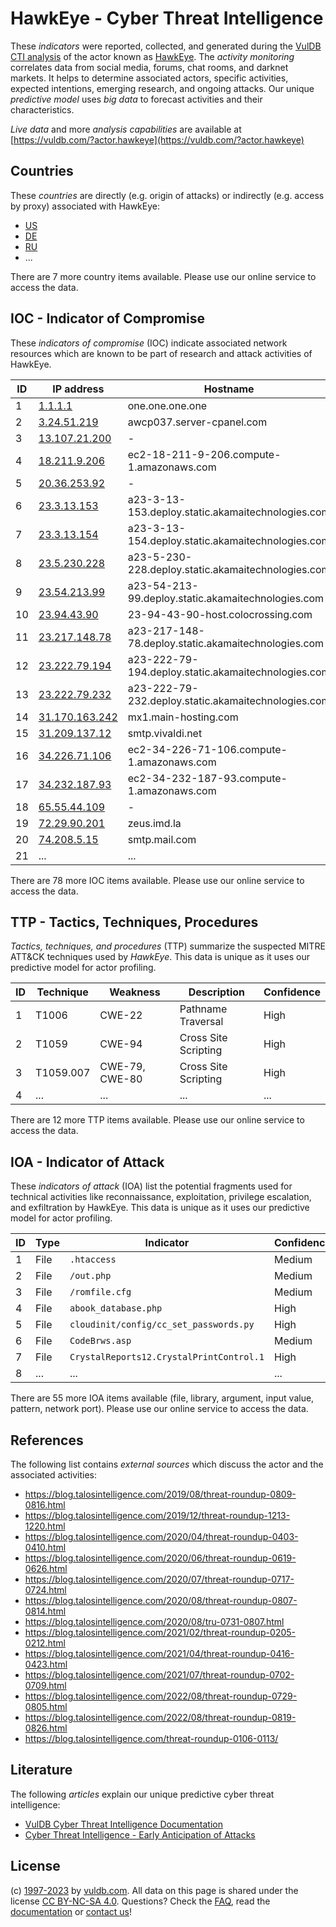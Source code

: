 # HawkEye - Cyber Threat Intelligence

These _indicators_ were reported, collected, and generated during the [VulDB CTI analysis](https://vuldb.com/?kb.cti) of the actor known as [HawkEye](https://vuldb.com/?actor.hawkeye). The _activity monitoring_ correlates data from social media, forums, chat rooms, and darknet markets. It helps to determine associated actors, specific activities, expected intentions, emerging research, and ongoing attacks. Our unique _predictive model_ uses _big data_ to forecast activities and their characteristics.

_Live data_ and more _analysis capabilities_ are available at [https://vuldb.com/?actor.hawkeye](https://vuldb.com/?actor.hawkeye)

## Countries

These _countries_ are directly (e.g. origin of attacks) or indirectly (e.g. access by proxy) associated with HawkEye:

* [US](https://vuldb.com/?country.us)
* [DE](https://vuldb.com/?country.de)
* [RU](https://vuldb.com/?country.ru)
* ...

There are 7 more country items available. Please use our online service to access the data.

## IOC - Indicator of Compromise

These _indicators of compromise_ (IOC) indicate associated network resources which are known to be part of research and attack activities of HawkEye.

ID | IP address | Hostname | Campaign | Confidence
-- | ---------- | -------- | -------- | ----------
1 | [1.1.1.1](https://vuldb.com/?ip.1.1.1.1) | one.one.one.one | - | High
2 | [3.24.51.219](https://vuldb.com/?ip.3.24.51.219) | awcp037.server-cpanel.com | - | High
3 | [13.107.21.200](https://vuldb.com/?ip.13.107.21.200) | - | - | High
4 | [18.211.9.206](https://vuldb.com/?ip.18.211.9.206) | ec2-18-211-9-206.compute-1.amazonaws.com | - | Medium
5 | [20.36.253.92](https://vuldb.com/?ip.20.36.253.92) | - | - | High
6 | [23.3.13.153](https://vuldb.com/?ip.23.3.13.153) | a23-3-13-153.deploy.static.akamaitechnologies.com | - | High
7 | [23.3.13.154](https://vuldb.com/?ip.23.3.13.154) | a23-3-13-154.deploy.static.akamaitechnologies.com | - | High
8 | [23.5.230.228](https://vuldb.com/?ip.23.5.230.228) | a23-5-230-228.deploy.static.akamaitechnologies.com | - | High
9 | [23.54.213.99](https://vuldb.com/?ip.23.54.213.99) | a23-54-213-99.deploy.static.akamaitechnologies.com | - | High
10 | [23.94.43.90](https://vuldb.com/?ip.23.94.43.90) | 23-94-43-90-host.colocrossing.com | - | High
11 | [23.217.148.78](https://vuldb.com/?ip.23.217.148.78) | a23-217-148-78.deploy.static.akamaitechnologies.com | - | High
12 | [23.222.79.194](https://vuldb.com/?ip.23.222.79.194) | a23-222-79-194.deploy.static.akamaitechnologies.com | - | High
13 | [23.222.79.232](https://vuldb.com/?ip.23.222.79.232) | a23-222-79-232.deploy.static.akamaitechnologies.com | - | High
14 | [31.170.163.242](https://vuldb.com/?ip.31.170.163.242) | mx1.main-hosting.com | - | High
15 | [31.209.137.12](https://vuldb.com/?ip.31.209.137.12) | smtp.vivaldi.net | - | High
16 | [34.226.71.106](https://vuldb.com/?ip.34.226.71.106) | ec2-34-226-71-106.compute-1.amazonaws.com | - | Medium
17 | [34.232.187.93](https://vuldb.com/?ip.34.232.187.93) | ec2-34-232-187-93.compute-1.amazonaws.com | - | Medium
18 | [65.55.44.109](https://vuldb.com/?ip.65.55.44.109) | - | - | High
19 | [72.29.90.201](https://vuldb.com/?ip.72.29.90.201) | zeus.imd.la | - | High
20 | [74.208.5.15](https://vuldb.com/?ip.74.208.5.15) | smtp.mail.com | - | High
21 | ... | ... | ... | ...

There are 78 more IOC items available. Please use our online service to access the data.

## TTP - Tactics, Techniques, Procedures

_Tactics, techniques, and procedures_ (TTP) summarize the suspected MITRE ATT&CK techniques used by _HawkEye_. This data is unique as it uses our predictive model for actor profiling.

ID | Technique | Weakness | Description | Confidence
-- | --------- | -------- | ----------- | ----------
1 | T1006 | CWE-22 | Pathname Traversal | High
2 | T1059 | CWE-94 | Cross Site Scripting | High
3 | T1059.007 | CWE-79, CWE-80 | Cross Site Scripting | High
4 | ... | ... | ... | ...

There are 12 more TTP items available. Please use our online service to access the data.

## IOA - Indicator of Attack

These _indicators of attack_ (IOA) list the potential fragments used for technical activities like reconnaissance, exploitation, privilege escalation, and exfiltration by HawkEye. This data is unique as it uses our predictive model for actor profiling.

ID | Type | Indicator | Confidence
-- | ---- | --------- | ----------
1 | File | `.htaccess` | Medium
2 | File | `/out.php` | Medium
3 | File | `/romfile.cfg` | Medium
4 | File | `abook_database.php` | High
5 | File | `cloudinit/config/cc_set_passwords.py` | High
6 | File | `CodeBrws.asp` | Medium
7 | File | `CrystalReports12.CrystalPrintControl.1` | High
8 | ... | ... | ...

There are 55 more IOA items available (file, library, argument, input value, pattern, network port). Please use our online service to access the data.

## References

The following list contains _external sources_ which discuss the actor and the associated activities:

* https://blog.talosintelligence.com/2019/08/threat-roundup-0809-0816.html
* https://blog.talosintelligence.com/2019/12/threat-roundup-1213-1220.html
* https://blog.talosintelligence.com/2020/04/threat-roundup-0403-0410.html
* https://blog.talosintelligence.com/2020/06/threat-roundup-0619-0626.html
* https://blog.talosintelligence.com/2020/07/threat-roundup-0717-0724.html
* https://blog.talosintelligence.com/2020/08/threat-roundup-0807-0814.html
* https://blog.talosintelligence.com/2020/08/tru-0731-0807.html
* https://blog.talosintelligence.com/2021/02/threat-roundup-0205-0212.html
* https://blog.talosintelligence.com/2021/04/threat-roundup-0416-0423.html
* https://blog.talosintelligence.com/2021/07/threat-roundup-0702-0709.html
* https://blog.talosintelligence.com/2022/08/threat-roundup-0729-0805.html
* https://blog.talosintelligence.com/2022/08/threat-roundup-0819-0826.html
* https://blog.talosintelligence.com/threat-roundup-0106-0113/

## Literature

The following _articles_ explain our unique predictive cyber threat intelligence:

* [VulDB Cyber Threat Intelligence Documentation](https://vuldb.com/?kb.cti)
* [Cyber Threat Intelligence - Early Anticipation of Attacks](https://www.scip.ch/en/?labs.20201022)

## License

(c) [1997-2023](https://vuldb.com/?kb.changelog) by [vuldb.com](https://vuldb.com/?kb.about). All data on this page is shared under the license [CC BY-NC-SA 4.0](https://creativecommons.org/licenses/by-nc-sa/4.0/). Questions? Check the [FAQ](https://vuldb.com/?kb.faq), read the [documentation](https://vuldb.com/?kb) or [contact us](https://vuldb.com/?contact)!
